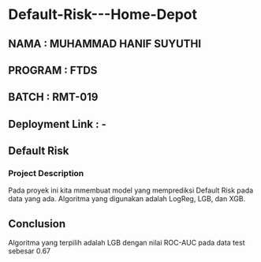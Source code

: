 # Default-Risk---Home-Depot


## NAMA     : MUHAMMAD HANIF SUYUTHI
## PROGRAM  : FTDS
## BATCH    : RMT-019

## Deployment Link : -

## Default Risk
### Project Description
Pada proyek ini kita mmembuat model yang memprediksi Default Risk pada data yang ada. Algoritma yang digunakan adalah LogReg, LGB, dan XGB.

## Conclusion
Algoritma yang terpilih adalah LGB dengan nilai ROC-AUC pada data test sebesar 0.67